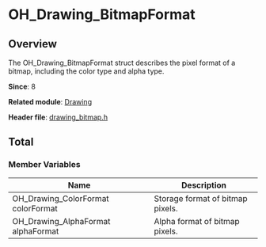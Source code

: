 # OH_Drawing_BitmapFormat

## Overview

The OH_Drawing_BitmapFormat struct describes the pixel format of a bitmap, including the color type and alpha type.

**Since**: 8

**Related module**: [Drawing](capi-drawing.md)

**Header file**: [drawing_bitmap.h](capi-drawing-bitmap-h.md)

## Total

### Member Variables

| Name| Description|
| -- | -- |
| OH_Drawing_ColorFormat colorFormat | Storage format of bitmap pixels.|
| OH_Drawing_AlphaFormat alphaFormat | Alpha format of bitmap pixels.|
